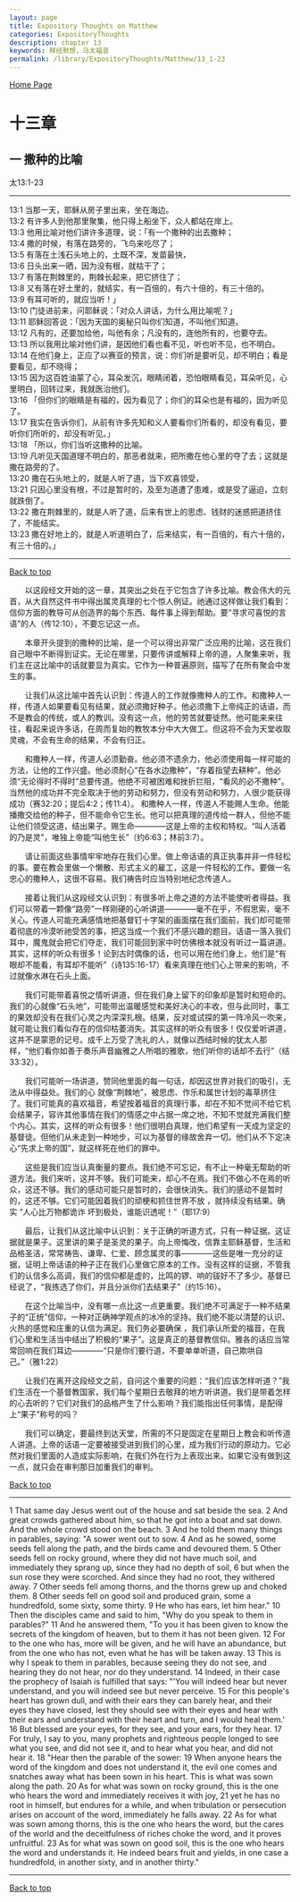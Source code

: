 ```yaml
---
layout: page
title: Expository Thoughts on Matthew
categories: ExpositoryThoughts
description: chapter 13
keywords: 释经默想，马太福音
permalink: /library/ExpositoryThoughts/Matthew/13_1-23
---
```

[ Home Page ]({{site.baseurl}}/index) <br>

<a name="0"></a>
# 十三章 

## 一 撒种的比喻

太13:1-23

***

13:1 当那一天，耶稣从房子里出来，坐在海边。<br>
13:2 有许多人到他那里聚集，他只得上船坐下，众人都站在岸上。<br>
13:3 他用比喻对他们讲许多道理，说：「有一个撒种的出去撒种；<br>
13:4 撒的时候，有落在路旁的，飞鸟来吃尽了；<br>
13:5 有落在土浅石头地上的，土既不深，发苗最快，<br>
13:6 日头出来一晒，因为没有根，就枯干了；<br>
13:7 有落在荆棘里的，荆棘长起来，把它挤住了；<br>
13:8 又有落在好土里的，就结实，有一百倍的，有六十倍的，有三十倍的。<br>
13:9 有耳可听的，就应当听！」<br>
13:10 门徒进前来，问耶稣说：「对众人讲话，为什么用比喻呢？」<br>
13:11 耶稣回答说：「因为天国的奥秘只叫你们知道，不叫他们知道。<br>
13:12 凡有的，还要加给他，叫他有余；凡没有的，连他所有的，也要夺去。<br>
13:13 所以我用比喻对他们讲，是因他们看也看不见，听也听不见，也不明白。<br>
13:14 在他们身上，正应了以赛亚的预言，说：你们听是要听见，却不明白；看是要看见，却不晓得；<br>
13:15 因为这百姓油蒙了心，耳朵发沉，眼睛闭着，恐怕眼睛看见，耳朵听见，心里明白，回转过来，我就医治他们。<br>
13:16 「但你们的眼睛是有福的，因为看见了；你们的耳朵也是有福的，因为听见了。<br>
13:17 我实在告诉你们，从前有许多先知和义人要看你们所看的，却没有看见，要听你们所听的，却没有听见。」<br>
13:18 「所以，你们当听这撒种的比喻。<br>
13:19 凡听见天国道理不明白的，那恶者就来，把所撒在他心里的夺了去；这就是撒在路旁的了。<br>
13:20 撒在石头地上的，就是人听了道，当下欢喜领受，<br>
13:21 只因心里没有根，不过是暂时的，及至为道遭了患难，或是受了逼迫，立刻就跌倒了。<br>
13:22 撒在荆棘里的，就是人听了道，后来有世上的思虑、钱财的迷惑把道挤住了，不能结实。<br>
13:23 撒在好地上的，就是人听道明白了，后来结实，有一百倍的，有六十倍的，有三十倍的。」<br>

***

[Back to top](#0)

&emsp;&emsp;以这段经文开始的这一章，其突出之处在于它包含了许多比喻。教会伟大的元首，从大自然这件书中得出属灵真理的七个惊人例证。祂通过这样做让我们看到：信仰方面的教导可从创造界的每个东西、每件事上得到帮助。要“寻求可喜悦的言语”的人（传12:10），不要忘记这一点。

&emsp;&emsp;本章开头提到的撒种的比喻，是一个可以得出非常广泛应用的比喻，这在我们自己眼中不断得到证实。无论在哪里，只要传讲或解释上帝的道，人聚集来听，我们主在这比喻中的话就要显为真实。它作为一种普遍原则，描写了在所有聚会中发生的事。

&emsp;&emsp;让我们从这比喻中首先认识到：传道人的工作就像撒种人的工作。和撒种人一样，传道人如果要看见有结果，就必须撒好种子。他必须撒下上帝纯正的话语，而不是教会的传统，或人的教训。没有这一点，他的劳苦就要徒然。他可能来来往往，看起来说许多话，在周而复始的教牧本分中大大做工。但这将不会为天堂收取灵魂，不会有生命的结果，不会有归正。

&emsp;&emsp;和撒种人一样，传道人必须勤奋。他必须不遗余力，他必须使用每一样可能的方法，让他的工作兴盛。他必须耐心“在各水边撒种”，“存着指望去耕种”。他必须“无论得时不得时”总要传道。他绝不可被困难和挫折拦阻，“看风的必不撒种”。当然他的成功并不完全取决于他的劳动和努力，但没有劳动和努力，人很少能获得成功（赛32:20；提后4:2；传11:4）。
和撒种人一样，传道人不能赐人生命。他能播撒交给他的种子，但不能命令它生长。他可以把真理的道传给一群人，但他不能让他们领受这道，结出果子。赐生命————这是上帝的主权和特权。“叫人活着的乃是灵”，唯独上帝能“叫他生长”（约6:63；林前3:7）。

&emsp;&emsp;请让前面这些事情牢牢地存在我们心里。做上帝话语的真正执事并非一件轻松的事。要在教会里做一个懒散、形式主义的雇工，这是一件轻松的工作。要做一名忠心的撒种人，这很不容易。我们祷告时应当特别地纪念传道人。

&emsp;&emsp;接着让我们从这段经文认识到：有很多听上帝之道的方法不能使听者得益。我们可以带着一颗像“路旁”一样刚硬的心听讲道————毫不在乎，不假思索，毫不关心。传道人可能充满感情地把基督钉十字架的画面摆在我们面前，我们却可能带着彻底的冷漠听祂受苦的事，把这当成一个我们不感兴趣的题目。话语一落入我们耳中，魔鬼就会把它们夺走，我们可能回到家中时仿佛根本就没有听过一篇讲道。其实，这样的听众有很多！论到古时偶像的话，也可以用在他们身上，他们是“有眼却不能看，有耳却不能听”（诗135:16-17）看来真理在他们心上带来的影响，不过就像水淋在石头上面。

&emsp;&emsp;我们可能带着喜悦之情听讲道，但在我们身上留下的印象却是暂时和短命的。我们的心就像“石头地”，可能带出温暖感觉和美好决心的丰收，但与此同时，事工的果效却没有在我们心灵之内深深扎根。结果，反对或试探的第一阵冷风一吹来，就可能让我们看似存在的信仰枯萎消失。其实这样的听众有很多！仅仅爱听讲道，这并不是蒙恩的记号。成千上万受了洗礼的人，就像以西结时候的犹太人那样，“他们看你如善于奏乐声音幽雅之人所唱的雅歌，他们听你的话却不去行”（结33:32）。

&emsp;&emsp;我们可能听一场讲道，赞同他里面的每一句话，却因这世界对我们的吸引，无法从中得益处。我们的心 就像“荆棘地”，被思虑、作乐和属世计划的毒草挤住了。我们可能真的喜欢福音，希望按着福音的真理行事，却在不知不觉间不给它机会结果子，容许其他事情在我们的情感之中占据一席之地，不知不觉就充满我们整个内心。其实，这样的听众有很多！他们很明白真理，他们希望有一天成为坚定的基督徒。但他们从未走到一种地步，可以为基督的缘故舍弃一切。他们从不下定决心“先求上帝的国”，就这样死在他们的罪中。

&emsp;&emsp;这些是我们应当认真衡量的要点。我们绝不可忘记，有不止一种毫无帮助的听道方法。我们来听，这并不够。我们可能来，却心不在焉。我们不做心不在焉的听众，这还不够。我们的感动可能只是暂时的，会很快消失。我们的感动不是暂时的，这还不够。它们可能因着我们的顽梗和抓住世界不放 ，就持续没有结果。确实 “人心比万物都诡诈 坏到极处，谁能识透呢！”（耶17:9）

&emsp;&emsp;最后，让我们从这比喻中认识到：关于正确的听道方式，只有一种证据。这证据就是果子。这里讲的果子是圣灵的果子。向上帝悔改，信靠主耶稣基督，生活和品格圣洁，常常祷告、谦卑、仁爱、顾念属灵的事————这些是唯一充分的证据，证明上帝话语的种子正在我们心里做它原本的工作。没有这样的证据，不管我们的认信多么高调，我们的信仰都是虚的，比鸣的锣、响的钹好不了多少。基督已经说了，“我拣选了你们，并且分派你们去结果子”（约15:16）。

&emsp;&emsp;在这个比喻当中，没有哪一点比这一点更重要。我们绝不可满足于一种不结果子的“正统”信仰，一种对正确神学观点的冰冷的坚持。我们绝不能以清楚的认识、火热的感觉和庄重的认信为满足。我们务必要确保 ，我们承认所爱的福音，在我们心里和生活当中结出了积极的“果子”。这是真正的基督教信仰。雅各的话应当常常回响在我们耳边————“只是你们要行道，不要单单听道，自己欺哄自己。”（雅1:22）

&emsp;&emsp;让我们在离开这段经文之前，自问这个重要的问题：“我们应该怎样听道？”我们生活在一个基督教国家，我们每个星期日去敬拜的地方听讲道。我们是带着怎样的心去听的？它们对我们的品格产生了什么影响？我们能指出任何事情，是配得上“果子”称号的吗？

&emsp;&emsp;我们可以确定，要最终到达天堂，所需的不只是固定在星期日上教会和听传道人讲道。上帝的话语一定要被接受进到我们的心里，成为我们行动的原动力。它必然对我们里面的人造成实际影响，在我们外在行为上表现出来。如果它没有做到这一点，就只会在审判那日加重我们的审判。

[Back to top](#0)

***

1 That same day Jesus went out of the house and sat beside the sea. 2 And great crowds gathered about him, so that he got into a boat and sat down. And the whole crowd stood on the beach. 3 And he told them many things in parables, saying: "A sower went out to sow. 4 And as he sowed, some seeds fell along the path, and the birds came and devoured them. 5 Other seeds fell on rocky ground, where they did not have much soil, and immediately they sprang up, since they had no depth of soil, 6 but when the sun rose they were scorched. And since they had no root, they withered away. 7 Other seeds fell among thorns, and the thorns grew up and choked them. 8 Other seeds fell on good soil and produced grain, some a hundredfold, some sixty, some thirty. 9 He who has ears, let him hear." 10 Then the disciples came and said to him, "Why do you speak to them in parables?" 11 And he answered them, "To you it has been given to know the secrets of the kingdom of heaven, but to them it has not been given. 12 For to the one who has, more will be given, and he will have an abundance, but from the one who has not, even what he has will be taken away. 13 This is why I speak to them in parables, because seeing they do not see, and hearing they do not hear, nor do they understand. 14 Indeed, in their case the prophecy of Isaiah is fulfilled that says: "'You will indeed hear but never understand, and you will indeed see but never perceive. 15 For this people's heart has grown dull, and with their ears they can barely hear, and their eyes they have closed, lest they should see with their eyes and hear with their ears and understand with their heart and turn, and I would heal them.' 16 But blessed are your eyes, for they see, and your ears, for they hear. 17 For truly, I say to you, many prophets and righteous people longed to see what you see, and did not see it, and to hear what you hear, and did not hear it. 18 "Hear then the parable of the sower: 19 When anyone hears the word of the kingdom and does not understand it, the evil one comes and snatches away what has been sown in his heart. This is what was sown along the path. 20 As for what was sown on rocky ground, this is the one who hears the word and immediately receives it with joy, 21 yet he has no root in himself, but endures for a while, and when tribulation or persecution arises on account of the word, immediately he falls away. 22 As for what was sown among thorns, this is the one who hears the word, but the cares of the world and the deceitfulness of riches choke the word, and it proves unfruitful. 23 As for what was sown on good soil, this is the one who hears the word and understands it. He indeed bears fruit and yields, in one case a hundredfold, in another sixty, and in another thirty."

***

[Back to top](#0)
